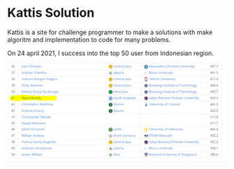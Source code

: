 # Kattis Solution

Kattis is a site for challenge programmer to make a solutions with make algoritm and implementation to code for many problems.

On 24 april 2021, I success into the top 50 user from Indonesian region.

![Rank](https://github.com/renaldyresa/Kattis/blob/master/kattis.PNG?raw=true)
